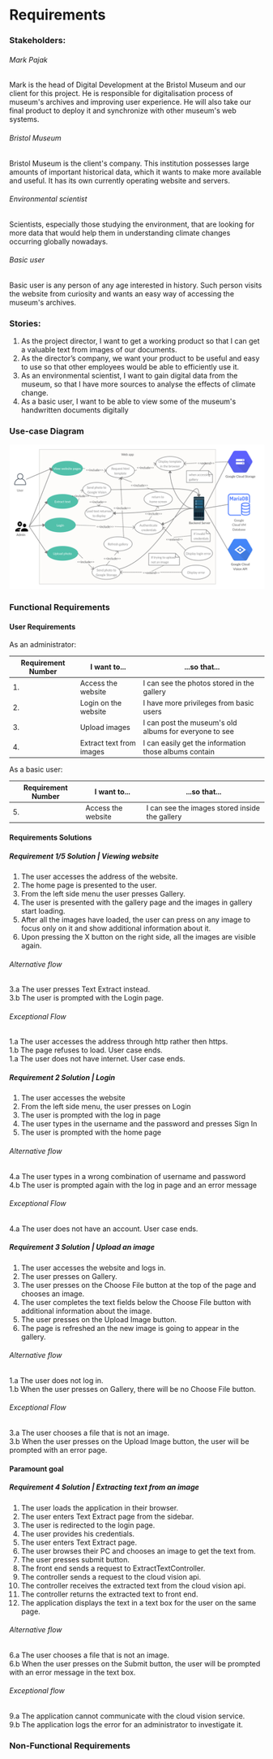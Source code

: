 # Requirements

### Stakeholders:

###### Mark Pajak

Mark is the head of Digital Development at the Bristol Museum and our client for this project.
He is responsible for digitalisation process of museum's archives and improving user experience.
He will also take our final product to deploy it and synchronize with other museum's web systems.  

######  Bristol Museum

Bristol Museum is the client's company. This institution possesses large amounts of important
historical data, which it wants to make more available and useful. It has its own 
currently operating website and servers.

###### Environmental scientist

Scientists, especially those studying the environment, that are looking for more data that 
would help them in understanding climate changes occurring globally nowadays.

###### Basic user

Basic user is any person of any age interested in history. Such person visits the 
website from curiosity and wants an easy way of accessing the museum's archives. 

### Stories:

1. As the project director, I want to get a working product so that I can get a valuable text from images of our documents.
2. As the director’s company, we want your product to be useful and easy to use so that other employees would be able to efficiently use it.
3. As an environmental scientist, I want to gain digital data from the museum, so that I have more sources to analyse the effects of climate change.
4. As a basic user, I want to be able to view some of the museum's handwritten documents digitally

### Use-case Diagram

![Use-case Diagram](images/Use-caseDiagram.png)

### Functional Requirements

#### User Requirements 


As an administrator:

Requirement Number | I want to... | ...so that...
-------------------|--------------|-------------- 
1. | Access the website | I can see the photos stored in the gallery
2. | Login on the website |  I have more privileges from basic users
3. | Upload images |  I can post the museum's old albums for everyone to see
4. | Extract text from images | I can easily get the information those albums contain

As a basic user:

Requirement Number | I want to... | ...so that...
-------------------|--------------|-------------- 
5. | Access the website | I can see the images stored inside the gallery


#### Requirements Solutions 
##### Requirement 1/5 Solution | Viewing website
1. The user accesses the address of the website.
1. The home page is presented to the user.
1. From the left side menu the user presses Gallery.
1. The user is presented with the gallery page and the images in gallery start loading.
1. After all the images have loaded, the user can press on any image to focus only on it and show additional information about it.
1. Upon pressing the X button on the right side, all the images are visible again.

###### Alternative flow
3.a The user presses Text Extract instead. \
3.b The user is prompted with the Login page.

###### Exceptional Flow
1.a The user accesses the address through http rather then https. \
1.b The page refuses to load. User case ends. \
1.a The user does not have internet. User case ends.

##### Requirement 2 Solution | Login
1. The user accesses the website 
1. From the left side menu, the user presses on Login
1. The user is prompted with the log in page
1. The user types in the username and the password and presses Sign In
1. The user is prompted with the home page

###### Alternative flow

4.a The user types in a wrong combination of username and password \
4.b The user is prompted again with the log in page and an error message

###### Exceptional Flow

4.a The user does not have an account. User case ends.

##### Requirement 3 Solution | Upload an image
1. The user accesses the website and logs in.
1. The user presses on Gallery.
1. The user presses on the Choose File button at the top of the page and chooses an image.
1. The user completes the text fields below the Choose File button with additional information about the image.
1. The user presses on the Upload Image button.
1. The page is refreshed an the new image is going to appear in the gallery.

###### Alternative flow

1.a The user does not log in. \
1.b When the user presses on Gallery, there will be no Choose File button.

###### Exceptional Flow

3.a The user chooses a file that is not an image. \
3.b When the user presses on the Upload Image button, the user will be prompted with an error page.


#### Paramount goal
##### Requirement 4 Solution |  Extracting text from an image

1. The user loads the application in their browser.
1. The user enters Text Extract page from the sidebar.
1. The user is redirected to the login page.
1. The user provides his credentials.
1. The user enters Text Extract page.
1. The user browses their PC and chooses an image to get the text from.
1. The user presses submit button.
1. The front end sends a request to ExtractTextController.
1. The controller sends a request to the cloud vision api.
1. The controller receives the extracted text from the cloud vision api.
1. The controller returns the extracted text to front end.
1. The application displays the text in a text box for the user on the same page.


###### Alternative flow
6.a The user chooses a file that is not an image. \
6.b When the user presses on the Submit button, the user will be prompted with an error message in the text box.

###### Exceptional flow
9.a The application cannot communicate with the cloud vision service.\
9.b The application logs the error for an administrator to investigate it.

### Non-Functional Requirements 